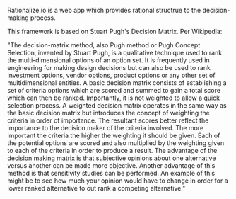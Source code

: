 Rationalize.io is a web app which provides rational structrue to the decision-making process. 

 This framework is based on Stuart Pugh's Decision Matrix. Per Wikipedia:

"The decision-matrix method, also Pugh method or Pugh Concept Selection, invented by Stuart Pugh, is a qualitative technique used to rank the multi-dimensional options of an option set. It is frequently used in engineering for making design decisions but can also be used to rank investment options, vendor options, product options or any other set of multidimensional entities.
    A basic decision matrix consists of establishing a set of criteria options which are scored and summed to gain a total score which can then be ranked. Importantly, it is not weighted to allow a quick selection process.
    A weighted decision matrix operates in the same way as the basic decision matrix but introduces the concept of weighting the criteria in order of importance. The resultant scores better reflect the importance to the decision maker of the criteria involved. The more important the criteria the higher the weighting it should be given. Each of the potential options are scored and also multiplied by the weighting given to each of the criteria in order to produce a result.
    The advantage of the decision making matrix is that subjective opinions about one alternative versus another can be made more objective. Another advantage of this method is that sensitivity studies can be performed. An example of this might be to see how much your opinion would have to change in order for a lower ranked alternative to out rank a competing alternative."
